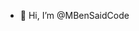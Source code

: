 - 👋 Hi, I’m @MBenSaidCode

<!---
MBenSaidCode/MBenSaidCode is a ✨ special ✨ repository because its `README.md` (this file) appears on your GitHub profile.
You can click the Preview link to take a look at your changes.
--->
